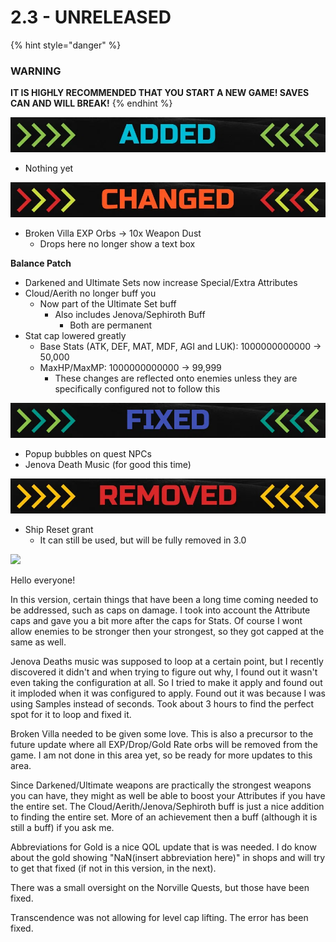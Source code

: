 # 2.3 - UNRELEASED

{% hint style="danger" %}
### WARNING

**IT IS HIGHLY RECOMMENDED THAT YOU START A NEW GAME! SAVES CAN AND WILL BREAK!**
{% endhint %}

![](../.gitbook/assets/image%20%281%29.png)

* Nothing yet

![](../.gitbook/assets/image%20%282%29.png)

* Broken Villa EXP Orbs -&gt; 10x Weapon Dust
  * Drops here no longer show a text box

**Balance Patch**

* Darkened and Ultimate Sets now increase Special/Extra Attributes
* Cloud/Aerith no longer buff you
  * Now part of the Ultimate Set buff
    * Also includes Jenova/Sephiroth Buff
      * Both are permanent
* Stat cap lowered greatly
  * Base Stats \(ATK, DEF, MAT, MDF, AGI and LUK\): 1000000000000 -&gt; 50,000
  * MaxHP/MaxMP: 1000000000000 -&gt; 99,999
    * These changes are reflected onto enemies unless they are specifically configured not to follow this

![](../.gitbook/assets/image%20%283%29.png)

* Popup bubbles on quest NPCs
* Jenova Death Music \(for good this time\)

![](../.gitbook/assets/image%20%284%29.png)

* Ship Reset grant
  * It can still be used, but will be fully removed in 3.0

![](https://genesis.progr.am/wp-content/uploads/2020/08/Dev-Notes-Max-Quality.jpg)

Hello everyone!

In this version, certain things that have been a long time coming needed to be addressed, such as caps on damage. I took into account the Attribute caps and gave you a bit more after the caps for Stats. Of course I wont allow enemies to be stronger then your strongest, so they got capped at the same as well.

Jenova Deaths music was supposed to loop at a certain point, but I recently discovered it didn't and when trying to figure out why, I found out it wasn't even taking the configuration at all. So I tried to make it apply and found out it imploded when it was configured to apply. Found out it was because I was using Samples instead of seconds. Took about 3 hours to find the perfect spot for it to loop and fixed it.

Broken Villa needed to be given some love. This is also a precursor to the future update where all EXP/Drop/Gold Rate orbs will be removed from the game. I am not done in this area yet, so be ready for more updates to this area.

Since Darkened/Ultimate weapons are practically the strongest weapons you can have, they might as well be able to boost your Attributes if you have the entire set. The Cloud/Aerith/Jenova/Sephiroth buff is just a nice addition to finding the entire set. More of an achievement then a buff \(although it is still a buff\) if you ask me.

Abbreviations for Gold is a nice QOL update that is was needed. I do know about the gold showing "NaN\(insert abbreviation here\)" in shops and will try to get that fixed \(if not in this version, in the next\).

There was a small oversight on the Norville Quests, but those have been fixed.

Transcendence was not allowing for level cap lifting. The error has been fixed.

